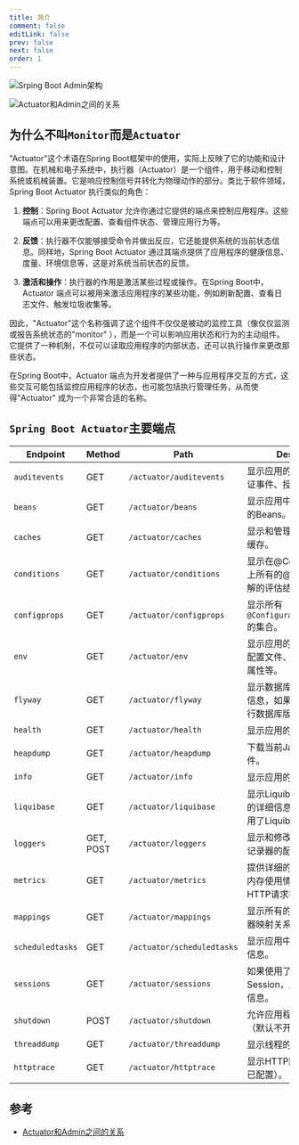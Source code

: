 ```yaml
---
title: 简介
comment: false
editLink: false
prev: false
next: false
order: 1
---
```



![Srping Boot Admin架构](https://cdn.jsdelivr.net/gh/hhypygy/picx-images-hosting@master/image.77dblhz7dj.webp)

![Actuator和Admin之间的关系](https://cdn.jsdelivr.net/gh/hhypygy/picx-images-hosting@master/image.sypq014zj.webp)

## 为什么不叫`Monitor`而是`Actuator`

"Actuator"这个术语在Spring
Boot框架中的使用，实际上反映了它的功能和设计意图。在机械和电子系统中，执行器（Actuator）是一个组件，用于移动和控制系统或机械装置。它是响应控制信号并转化为物理动作的部分。类比于软件领域，Spring
Boot Actuator 执行类似的角色：

1. **控制**：Spring Boot Actuator 允许你通过它提供的端点来控制应用程序。这些端点可以用来更改配置、查看组件状态、管理应用行为等。

2. **反馈**：执行器不仅能够接受命令并做出反应，它还能提供系统的当前状态信息。同样地，Spring Boot Actuator
   通过其端点提供了应用程序的健康信息、度量、环境信息等，这是对系统当前状态的反馈。

3. **激活和操作**：执行器的作用是激活某些过程或操作。在Spring Boot中，Actuator 端点可以被用来激活应用程序的某些功能，例如刷新配置、查看日志文件、触发垃圾收集等。

因此，"Actuator"这个名称强调了这个组件不仅仅是被动的监控工具（像仅仅监测或报告系统状态的"monitor"
），而是一个可以影响应用状态和行为的主动组件。它提供了一种机制，不仅可以读取应用程序的内部状态，还可以执行操作来更改那些状态。

在Spring Boot中，Actuator
端点为开发者提供了一种与应用程序交互的方式，这些交互可能包括监控应用程序的状态，也可能包括执行管理任务，从而使得"Actuator"
成为一个非常合适的名称。

## `Spring Boot Actuator`主要端点

| Endpoint         | Method    | Path                       | Description                                |
|------------------|-----------|----------------------------|--------------------------------------------|
| `auditevents`    | GET       | `/actuator/auditevents`    | 显示应用的审计事件，如认证事件、授权事件等。                     |
| `beans`          | GET       | `/actuator/beans`          | 显示应用中所有Spring管理的Beans。                     |
| `caches`         | GET       | `/actuator/caches`         | 显示和管理应用程序定义的缓存。                            |
| `conditions`     | GET       | `/actuator/conditions`     | 显示在@Configuration类上所有的@Conditional注解的评估结果。 |
| `configprops`    | GET       | `/actuator/configprops`    | 显示所有 `@ConfigurationProperties` 的集合。       |
| `env`            | GET       | `/actuator/env`            | 显示应用的环境属性，包括配置文件、环境变量、系统属性等。               |
| `flyway`         | GET       | `/actuator/flyway`         | 显示数据库迁移路径的详细信息，如果使用Flyway进行数据库版本控制。        |
| `health`         | GET       | `/actuator/health`         | 显示应用的健康信息。                                 |
| `heapdump`       | GET       | `/actuator/heapdump`       | 下载当前Java堆的转储文件。                            |
| `info`           | GET       | `/actuator/info`           | 显示应用的任意应用信息。                               |
| `liquibase`      | GET       | `/actuator/liquibase`      | 显示Liquibase数据库迁移的详细信息，如果应用中使用了Liquibase。   |
| `loggers`        | GET, POST | `/actuator/loggers`        | 显示和修改应用程序中日志记录器的配置。                        |
| `metrics`        | GET       | `/actuator/metrics`        | 提供详细的度量信息，例如内存使用情况、垃圾回收、HTTP请求等。           |
| `mappings`       | GET       | `/actuator/mappings`       | 显示所有的URL路径和控制器映射关系。                        |
| `scheduledtasks` | GET       | `/actuator/scheduledtasks` | 显示应用中所有的定时任务信息。                            |
| `sessions`       | GET       | `/actuator/sessions`       | 如果使用了Spring Session，显示用户的会话信息。             |
| `shutdown`       | POST      | `/actuator/shutdown`       | 允许应用程序进行正常关闭（默认不开启）。                       |
| `threaddump`     | GET       | `/actuator/threaddump`     | 显示线程的实时状态。                                 |
| `httptrace`      | GET       | `/actuator/httptrace`      | 显示HTTP跟踪信息（如果已配置）。                         |

## 参考

* [Actuator和Admin之间的关系](https://juejin.cn/post/7056570768561274910)
